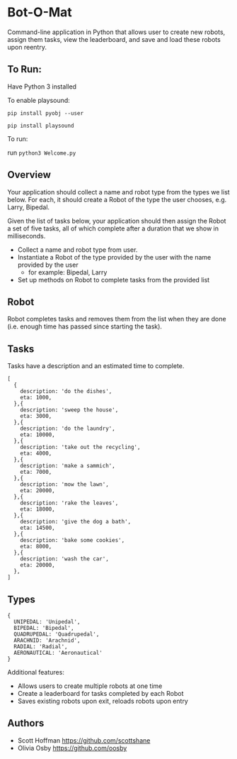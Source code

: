 # Bot-O-Mat
Command-line application in Python that allows user to create new robots, assign them tasks, view the leaderboard, and save and load these robots upon reentry.

## To Run:
Have Python 3 installed

To enable playsound:

``` pip install pyobj --user ```

``` pip install playsound ```

To run:

run ``` python3 Welcome.py ```

## Overview

Your application should collect a name and robot type from the types we list below. For each, it should create a Robot of the type the user chooses, e.g. Larry, Bipedal. 

Given the list of tasks below, your application should then assign the Robot a set of five tasks, all of which complete after a duration that we show in milliseconds. 



- Collect a name and robot type from user.
- Instantiate a Robot of the type provided by the user with the name provided by the user
  - for example: Bipedal, Larry
- Set up methods on Robot to complete tasks from the provided list

## Robot
Robot completes tasks and removes them from the list when they are done (i.e. enough time has passed since starting the task).

## Tasks
Tasks have a description and an estimated time to complete.

```
[
  {
    description: 'do the dishes',
    eta: 1000,
  },{
    description: 'sweep the house',
    eta: 3000,
  },{
    description: 'do the laundry',
    eta: 10000,
  },{
    description: 'take out the recycling',
    eta: 4000,
  },{
    description: 'make a sammich',
    eta: 7000,
  },{
    description: 'mow the lawn',
    eta: 20000,
  },{
    description: 'rake the leaves',
    eta: 18000,
  },{
    description: 'give the dog a bath',
    eta: 14500,
  },{
    description: 'bake some cookies',
    eta: 8000,
  },{
    description: 'wash the car',
    eta: 20000,
  },
]
```

## Types
```
{ 
  UNIPEDAL: 'Unipedal',
  BIPEDAL: 'Bipedal',
  QUADRUPEDAL: 'Quadrupedal',
  ARACHNID: 'Arachnid',
  RADIAL: 'Radial',
  AERONAUTICAL: 'Aeronautical'
}
```

Additional features:
- Allows users to create multiple robots at one time
- Create a leaderboard for tasks completed by each Robot
- Saves existing robots upon exit, reloads robots upon entry


## Authors
- Scott Hoffman <https://github.com/scottshane>
- Olivia Osby <https://github.com/oosby>
